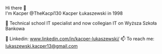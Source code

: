 Hi there 👋<br>
I'm Kacper @TheKacpi130 Kacper Łukaszewski in 1998

🌱 Technical school IT specialist and now collegian IT on Wyższa Szkoła Bankowa

👀 Linkedin: www.linkedin.com/in/kacper-lukaszewski/
📫 To reach me: lukaszewski.kacper13@gmail.com

<!---
TheKacpi130/TheKacpi130 is a ✨ special ✨ repository because its `README.md` (this file) appears on your GitHub profile.
You can click the Preview link to take a look at your changes.
--->
